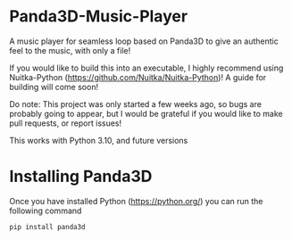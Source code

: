 # Panda3D-Music-Player
A music player for seamless loop based on Panda3D to give an authentic feel to the music, with only a file!

If you would like to build this into an executable, I highly recommend using Nuitka-Python (https://github.com/Nuitka/Nuitka-Python)! A guide for building will come soon!

Do note: This project was only started a few weeks ago, so bugs are probably going to appear, but I would be grateful if you would like to make pull requests, or report issues!

This works with Python 3.10, and future versions

# Installing Panda3D
Once you have installed Python (https://python.org/) you can run the following command

```sh
pip install panda3d
```
